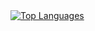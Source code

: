 <a href="https://github.com/anuraghazra/github-readme-stats">
    <img src="https://github-readme-stats.vercel.app/api/top-langs/?username=bendik-kodehode&layout=compact&show_icons=true&theme=dark" alt="Top Languages">
</a>
